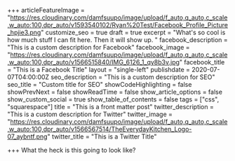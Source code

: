 +++
articleFeatureImage = "https://res.cloudinary.com/damfsuupo/image/upload/f_auto,q_auto,c_scale,w_auto:100,dpr_auto/v1593540102/Ryan%20Test/Facebook_Profile_Picture_hpjie3.png"
customize_seo = true
draft = true
excerpt = "What's so cool is how much stuff I can fit here. Then it will show up. "
facebook_description = "This is a custom description for Facebook"
facebook_image = "https://res.cloudinary.com/damfsuupo/image/upload/f_auto,q_auto,c_scale,w_auto:100,dpr_auto/v1566515840/IMG_6126_1_qy8b3v.jpg"
facebook_title = "This is a Facebook Title"
layout = "single-left"
publishdate = 2020-07-07T04:00:00Z
seo_description = "This is a custom description for SEO"
seo_title = "Custom title for SEO"
showCodeHighlighting = false
showPrevNext = false
showReadTime = false
show_article_options = false
show_custom_social = true
show_table_of_contents = false
tags = ["css", "squarespace"]
title = "This is a front matter post"
twitter_description = "This is a custom description for Twitter"
twitter_image = "https://res.cloudinary.com/damfsuupo/image/upload/f_auto,q_auto,c_scale,w_auto:100,dpr_auto/v1566567514/TheEverydayKitchen_Logo-07_aybntf.png"
twitter_title = "This is a Twitter Title"

+++
What the heck is this going to look like?